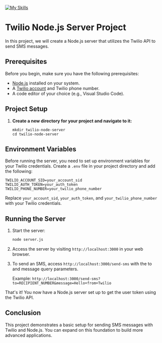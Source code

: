 [![My Skills](https://skillicons.dev/icons?i=nodejs,express&theme=light)](https://skillicons.dev)

# Twilio Node.js Server Project

In this project, we will create a Node.js server that utilizes the Twilio API to send SMS messages. 

## Prerequisites

Before you begin, make sure you have the following prerequisites:

- [Node.js](https://nodejs.org/) installed on your system.
- A [Twilio account](https://www.twilio.com/try-twilio) and Twilio phone number.
- A code editor of your choice (e.g., Visual Studio Code).

## Project Setup

1. **Create a new directory for your project and navigate to it:**

    ```
    mkdir twilio-node-server
    cd twilio-node-server
   ```


## Environment Variables

Before running the server, you need to set up environment variables for your Twilio credentials. Create a `.env` file in your project directory and add the following:

```
TWILIO_ACCOUNT_SID=your_account_sid
TWILIO_AUTH_TOKEN=your_auth_token
TWILIO_PHONE_NUMBER=your_twilio_phone_number
```

Replace `your_account_sid`, `your_auth_token`, and `your_twilio_phone_number` with your Twilio credentials.

## Running the Server

1. Start the server:

    ```bash
    node server.js
    ```

2. Access the server by visiting `http://localhost:3000` in your web browser.

3. To send an SMS, access `http://localhost:3000/send-sms` with the to and message query parameters.

    Example: `http://localhost:3000/send-sms?to=RECIPIENT_NUMBER&message=Hello+from+Twilio`

That's it! You now have a Node.js server set up to get the user token using the Twilio API.

## Conclusion

This project demonstrates a basic setup for sending SMS messages with Twilio and Node.js. You can expand on this foundation to build more advanced applications.

